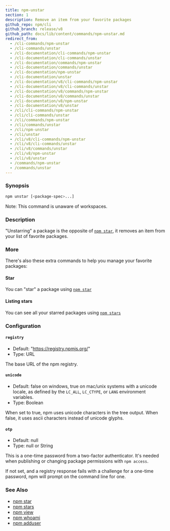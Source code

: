 ```yaml
---
title: npm-unstar
section: 1
description: Remove an item from your favorite packages
github_repo: npm/cli
github_branch: release/v8
github_path: docs/lib/content/commands/npm-unstar.md
redirect_from:
  - /cli-commands/npm-unstar
  - /cli-commands/unstar
  - /cli-documentation/cli-commands/npm-unstar
  - /cli-documentation/cli-commands/unstar
  - /cli-documentation/commands/npm-unstar
  - /cli-documentation/commands/unstar
  - /cli-documentation/npm-unstar
  - /cli-documentation/unstar
  - /cli-documentation/v8/cli-commands/npm-unstar
  - /cli-documentation/v8/cli-commands/unstar
  - /cli-documentation/v8/commands/npm-unstar
  - /cli-documentation/v8/commands/unstar
  - /cli-documentation/v8/npm-unstar
  - /cli-documentation/v8/unstar
  - /cli/cli-commands/npm-unstar
  - /cli/cli-commands/unstar
  - /cli/commands/npm-unstar
  - /cli/commands/unstar
  - /cli/npm-unstar
  - /cli/unstar
  - /cli/v8/cli-commands/npm-unstar
  - /cli/v8/cli-commands/unstar
  - /cli/v8/commands/unstar
  - /cli/v8/npm-unstar
  - /cli/v8/unstar
  - /commands/npm-unstar
  - /commands/unstar
---
```


### Synopsis

```bash
npm unstar [<package-spec>...]
```

Note: This command is unaware of workspaces.

### Description

"Unstarring" a package is the opposite of [`npm star`](/cli/v8/commands/npm-star),
it removes an item from your list of favorite packages.

### More

There's also these extra commands to help you manage your favorite packages:

#### Star

You can "star" a package using [`npm star`](/cli/v8/commands/npm-star)

#### Listing stars

You can see all your starred packages using [`npm stars`](/cli/v8/commands/npm-stars)

### Configuration

#### `registry`

* Default: "https://registry.npmjs.org/"
* Type: URL

The base URL of the npm registry.

#### `unicode`

* Default: false on windows, true on mac/unix systems with a unicode locale,
  as defined by the `LC_ALL`, `LC_CTYPE`, or `LANG` environment variables.
* Type: Boolean

When set to true, npm uses unicode characters in the tree output. When
false, it uses ascii characters instead of unicode glyphs.

#### `otp`

* Default: null
* Type: null or String

This is a one-time password from a two-factor authenticator. It's needed
when publishing or changing package permissions with `npm access`.

If not set, and a registry response fails with a challenge for a one-time
password, npm will prompt on the command line for one.

### See Also

* [npm star](/cli/v8/commands/npm-star)
* [npm stars](/cli/v8/commands/npm-stars)
* [npm view](/cli/v8/commands/npm-view)
* [npm whoami](/cli/v8/commands/npm-whoami)
* [npm adduser](/cli/v8/commands/npm-adduser)


